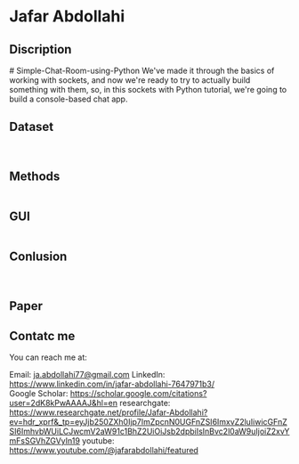 


# Jafar Abdollahi

<h2> Discription </h2>
# Simple-Chat-Room-using-Python
We've made it through the basics of working with sockets, and now we're ready to try to actually build something with them, so, in this sockets with Python tutorial, we're going to build a console-based chat app.


<h2> Dataset </h2>
<img src=" "> 
<img src=" "> 


<h2> Methods </h2>
<img src=" "> 


<h2> GUI </h2>
<img src=" "> 


<h2> Conlusion </h2>
<img src=" "> 
<img src=" "> 
<img src=" "> 
<img src=" "> 


<h2> Paper </h2>

<h2> Contatc me </h2>
You can reach me at:

Email: ja.abdollahi77@gmail.com
LinkedIn: https://www.linkedin.com/in/jafar-abdollahi-7647971b3/
<br>
Google Scholar: https://scholar.google.com/citations?user=2dK8kPwAAAAJ&hl=en
researchgate: https://www.researchgate.net/profile/Jafar-Abdollahi?ev=hdr_xprf&_tp=eyJjb250ZXh0Ijp7ImZpcnN0UGFnZSI6ImxvZ2luIiwicGFnZSI6ImhvbWUiLCJwcmV2aW91c1BhZ2UiOiJsb2dpbiIsInBvc2l0aW9uIjoiZ2xvYmFsSGVhZGVyIn19
youtube: https://www.youtube.com/@jafarabdollahi/featured
<img src=" "> 
